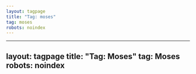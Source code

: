 ```yaml
---
layout: tagpage
title: "Tag: moses"
tag: moses
robots: noindex
---
```

---
layout: tagpage
title: "Tag: Moses"
tag: Moses
robots: noindex
---
